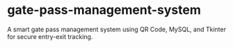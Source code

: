 # gate-pass-management-system
A smart gate pass management system using QR Code, MySQL, and Tkinter for secure entry-exit tracking.

